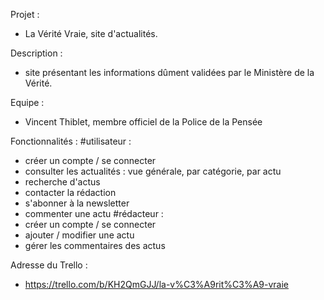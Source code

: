 Projet :
- La Vérité Vraie, site d'actualités.

Description :
- site présentant les informations dûment validées par le Ministère de la Vérité.

Equipe :
- Vincent Thiblet, membre officiel de la Police de la Pensée

Fonctionnalités :
#utilisateur :
- créer un compte / se connecter
- consulter les actualités : vue générale, par catégorie, par actu
- recherche d'actus
- contacter la rédaction
- s'abonner à la newsletter
- commenter une actu
#rédacteur :
- créer un compte / se connecter
- ajouter / modifier une actu
- gérer les commentaires des actus

Adresse du Trello :
- https://trello.com/b/KH2QmGJJ/la-v%C3%A9rit%C3%A9-vraie
